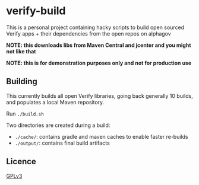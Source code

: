 # verify-build

This is a personal project containing hacky scripts to build open sourced Verify apps + their dependencies from the open repos on alphagov

**NOTE: this downloads libs from Maven Central and jcenter and you might not like that**

**NOTE: this is for demonstration purposes only and not for production use**

## Building

This currently builds all open Verify libraries, going back generally 10 builds, and populates a local Maven repository.

Run `./build.sh`

Two directories are created during a build:

* `./cache/`: contains gradle and maven caches to enable faster re-builds
* `./output/`: contains final build artifacts

## Licence

[GPLv3](LICENSE)